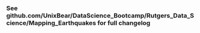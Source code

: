 ### See github.com/UnixBear/DataScience_Bootcamp/Rutgers_Data_Science/Mapping_Earthquakes for full changelog
